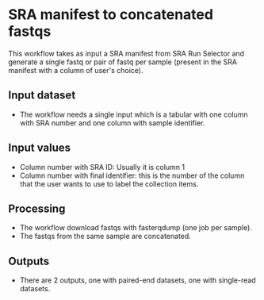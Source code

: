 # SRA manifest to concatenated fastqs

This workflow takes as input a SRA manifest from SRA Run Selector and generate a single fastq or pair of fastq per sample (present in the SRA manifest with a column of user's choice).

## Input dataset

- The workflow needs a single input which is a tabular with one column with SRA number and one column with sample identifier.

## Input values

- Column number with SRA ID: Usually it is column 1
- Column number with final identifier: this is the number of the column that the user wants to use to label the collection items.

## Processing

- The workflow download fastqs with fasterqdump (one job per sample).
- The fastqs from the same sample are concatenated.

## Outputs

- There are 2 outputs, one with paired-end datasets, one with single-read datasets.

